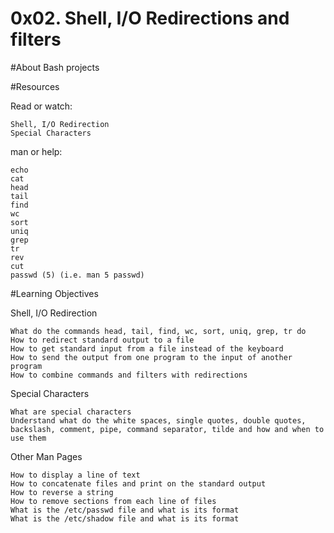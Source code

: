 # 0x02. Shell, I/O Redirections and filters

#About Bash projects

#Resources

Read or watch:

    Shell, I/O Redirection
    Special Characters

man or help:

    echo
    cat
    head
    tail
    find
    wc
    sort
    uniq
    grep
    tr
    rev
    cut
    passwd (5) (i.e. man 5 passwd)

#Learning Objectives

Shell, I/O Redirection

    What do the commands head, tail, find, wc, sort, uniq, grep, tr do
    How to redirect standard output to a file
    How to get standard input from a file instead of the keyboard
    How to send the output from one program to the input of another program
    How to combine commands and filters with redirections

Special Characters

    What are special characters
    Understand what do the white spaces, single quotes, double quotes, backslash, comment, pipe, command separator, tilde and how and when to use them

Other Man Pages

    How to display a line of text
    How to concatenate files and print on the standard output
    How to reverse a string
    How to remove sections from each line of files
    What is the /etc/passwd file and what is its format
    What is the /etc/shadow file and what is its format


